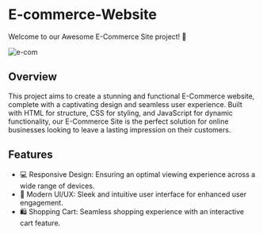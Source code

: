 # E-commerce-Website

Welcome to our Awesome E-Commerce Site project! 🌟

![e-com](https://github.com/charith-codex/E-Commerce-Site-Header/assets/131009269/040b7682-f41d-4025-93e6-7a5507a29ebd)

## Overview

This project aims to create a stunning and functional E-Commerce website, complete with a captivating design and seamless user experience. Built with HTML for structure, CSS for styling, and JavaScript for dynamic functionality, our E-Commerce Site is the perfect solution for online businesses looking to leave a lasting impression on their customers.

## Features

- 💻 Responsive Design: Ensuring an optimal viewing experience across a wide range of devices.
- 🎨 Modern UI/UX: Sleek and intuitive user interface for enhanced user engagement.
- 🛍️ Shopping Cart: Seamless shopping experience with an interactive cart feature.


